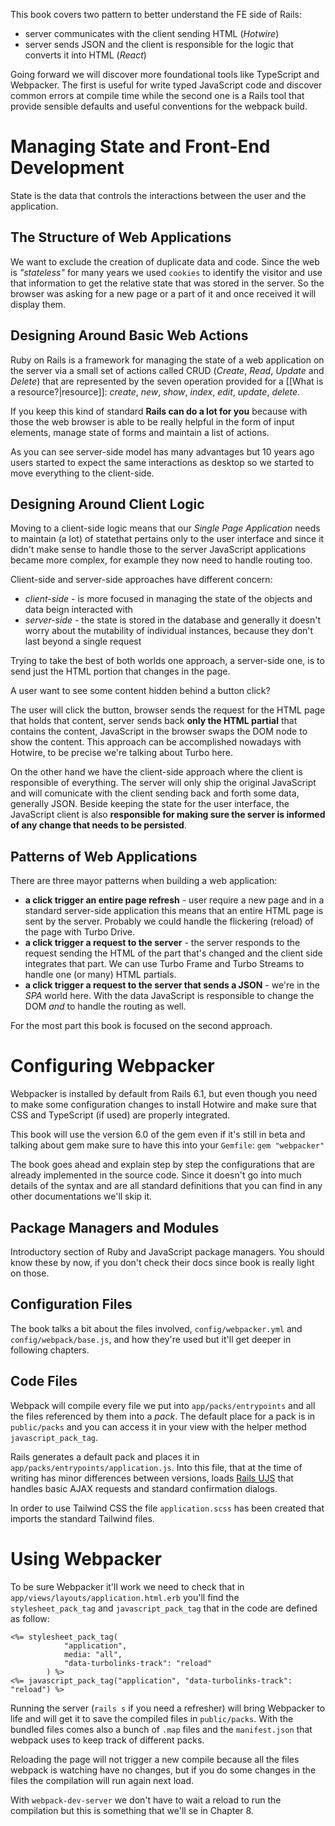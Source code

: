 This book covers two pattern to better understand the FE side of Rails:
* server communicates with the client sending HTML (*Hotwire*)
* server sends JSON and the client is responsible for the logic that converts it into HTML (*React*)

Going forward we will discover more foundational tools like TypeScript and Webpacker. The first is useful for write typed JavaScript code and discover common errors at compile time while the second one is a Rails tool that provide sensible defaults and useful conventions for the webpack build.

# Managing State and Front-End Development
State is the data that controls the interactions between the user and the application.
## The Structure of Web Applications
We want to exclude the creation of duplicate data and code. Since the web is *"stateless"* for many years we used `cookies` to identify the visitor and use that information to get the relative state that was stored in the server. So the browser was asking for a new page or a part of it and once received it will display them.
## Designing Around Basic Web Actions
Ruby on Rails is a framework for managing the state of a web application on the server via a small set of actions called CRUD (*Create*, *Read*, *Update* and *Delete*) that are represented by the seven operation provided for a [[What is a resource?|resource]]: *create*, *new*, *show*, *index*, *edit*, *update*, *delete*.

If you keep this kind of standard **Rails can do a lot for you** because with those the web browser is able to be really helpful in the form of input elements, manage state of forms and maintain a list of actions.

As you can see server-side model has many advantages but 10 years ago users started to expect the same interactions as desktop so we started to move everything to the client-side.
## Designing Around Client Logic
Moving to a client-side logic means that our *Single Page Application* needs to maintain (a lot) of statethat pertains only to the user interface and since it didn't make sense to handle those to the server JavaScript applications became more complex, for example they now need to handle routing too.

Client-side and server-side approaches have different concern:
* *client-side* - is more focused in managing the state of the objects and data beign interacted with
* *server-side* - the state is stored in the database and generally it doesn't worry about the mutability of individual instances, because they don't last beyond a single request

Trying to take the best of both worlds one approach, a server-side one, is to send just the HTML portion that changes in the page. 

A user want to see some content hidden behind a button click?

The user will click the button, browser sends the request for the HTML page that holds that content, server sends back **only the HTML partial** that contains the content, JavaScript in the browser swaps the DOM node to show the content. This approach can be accomplished nowadays with Hotwire, to be precise we're talking about Turbo here.

On the other hand we have the client-side approach where the client is responsible of everything. The server will only ship the original JavaScript and will comunicate with the client sending back and forth some data, generally JSON. Beside keeping the state for the user interface, the JavaScript client is also **responsible for making sure the server is informed of any change that needs to be persisted**.
## Patterns of Web Applications
There are three mayor patterns when building a web application:
* **a click trigger an entire page refresh** - user require a new page and in a standard server-side application this means that an entire HTML page is sent by the server. Probably we could handle the flickering (reload) of the page with Turbo Drive.
* **a click trigger a request to the server** - the server responds to the request sending the HTML of the part that's changed and the client side integrates that part. We can use Turbo Frame and Turbo Streams to handle one (or many) HTML partials.
* **a click trigger a request to the server that sends a JSON** - we're in the *SPA* world here. With the data JavaScript is responsible to change the DOM *and* to handle the routing as well.

For the most part this book is focused on the second approach.
# Configuring Webpacker
Webpacker is installed by default from Rails 6.1, but even though you need to make some configuration changes to install Hotwire and make sure that CSS and TypeScript (if used) are properly integrated.

This book will use the version 6.0 of the gem even if it's still in beta and talking about gem make sure to have this into your `Gemfile`: `gem "webpacker"`

The book goes ahead and explain step by step the configurations that are already implemented in the source code. Since it doesn't go into much details of the syntax and are all standard definitions that you can find in any other documentations we'll skip it.
## Package Managers and Modules
Introductory section of Ruby and JavaScript package managers. You should know these by now, if you don't check their docs since book is really light on those.
## Configuration Files
The book talks a bit about the files involved, `config/webpacker.yml` and `config/webpack/base.js`, and how they're used but it'll get deeper in following chapters.
## Code Files
Webpack will compile every file we put into `app/packs/entrypoints` and all the files referenced by them into a *pack*. The default place for a pack is in `public/packs` and you can access it in your view with the helper method `javascript_pack_tag`.

Rails generates a default pack and places it in `app/packs/entrypoints/application.js`. Into this file, that at the time of writing has minor differences between versions, loads [Rails UJS](https://github.com/rails/rails/tree/main/actionview/app/assets/javascripts) that handles basic AJAX requests and standard confirmation dialogs.

In order to use Tailwind CSS the file `application.scss` has been created that imports the standard Tailwind files.
# Using Webpacker
To be sure Webpacker it'll work we need to check that in `app/views/layouts/application.html.erb` you'll find the `stylesheet_pack_tag` and `javascript_pack_tag` that in the code are defined as follow:
```erb
<%= stylesheet_pack_tag(
			"application",
			media: "all",
			"data-turbolinks-track": "reload"
		) %>
<%= javascript_pack_tag("application", "data-turbolinks-track": "reload") %>
```
Running the server (`rails s` if you need a refresher) will bring Webpacker to life and will get it to save the compiled files in `public/packs`. With the bundled files comes also a bunch of `.map` files and the `manifest.json` that webpack uses to keep track of different packs.

Reloading the page will not trigger a new compile because all the files webpack is watching have no changes, but if you do some changes in the files the compilation will run again next load.

With `webpack-dev-server` we don't have to wait a reload to run the compilation but this is something that we'll se in Chapter 8.